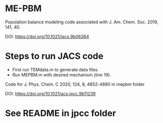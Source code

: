 # ME-PBM
Population balance modeling code associated with J. Am. Chem. Soc. 2019, 141, 40.

DOI: https://doi.org/10.1021/jacs.9b06364

# Steps to run JACS code
- First run TEMdata.m to generate data files.
- Run MEPBM.m with desired mechanism (line 19).

Code for J. Phys. Chem. C 2020, 124, 8, 4852-4880 in mepbm folder

DOI: https://doi.org/10.1021/acs.jpcc.9b11239

# See README in jpcc folder
